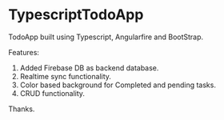 # TypescriptTodoApp
TodoApp built using Typescript, Angularfire and BootStrap.

Features:
1. Added Firebase DB as backend database.
2. Realtime sync functionality.
3. Color based background for Completed and pending tasks.
4. CRUD functionality.

Thanks.
